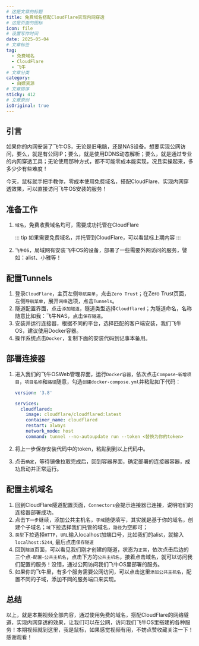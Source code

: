 ```yaml
---
# 这是文章的标题
title: 免费域名搭配CloudFlare实现内网穿透
# 这是页面的图标
icon: file
# 设置写作时间
date: 2025-05-04
# 文章标签
tag:
  - 免费域名
  - CloudFlare
  - 飞牛
# 文章分类
category:
  - 白嫖资源
# 文章排序
sticky: 412
# 文章原创
isOriginal: true
---
```

<BiliBili bvid="BV1z5Vnz6EAo" autoplay=true />

## 引言

如果你的内网安装了飞牛OS，无论是旧电脑，还是NAS设备。想要实现公网访问，要么，就是有公网IP；要么，就是使用DDNS动态解析；要么，就是通过专业的内网穿透工具；无论使用那种方式，都不可能零成本能实现，况且实操起来，多多少少有些难度！

今天，鼠标就手把手教你，零成本使用免费域名，搭配CloudFlare，实现内网穿透效果，可以直接访问飞牛OS安装的服务！

## 准备工作

1. `域名`，免费收费域名均可，需要成功托管在CloudFlare

    ::: tip
   如果需要免费域名，并托管到CloudFlare，可以看鼠标上期内容
    :::
2. `飞牛OS`，局域网有安装飞牛OS的设备，部署了一些需要外网访问的服务，譬如：alist、小雅等！

## 配置Tunnels

1. 登录`CloudFlare`，主页左侧`导航菜单`，点击`Zero Trust`；在Zero Trust页面，左侧`导航菜单`，展开`网络`选项，点击`Tunnels`。
2. 隧道配置界面，点击`添加隧道`，隧道类型选择`Cloudflared`；为隧道命名，名称随意比如我：飞牛NAS，点击`保存隧道`。
3. 安装并运行连接器，根据不同的平台，选择匹配的客户端安装，我们飞牛OS，建议使用Docker容器。
4. 操作系统点击`Docker`，复制下面的安装代码到记事本备用。

## 部署连接器

1. 进入我们的飞牛OSWeb管理界面，运行`Docker容器`，依次点击`Compose`-`新增项目`，`项目名称`和`路径`随意，勾选`创建docker-compose.yml`并粘贴如下代码：

   ```yaml title="docker-compose.yml"
   version: '3.8'
   
   services:
     cloudflared: 
       image: cloudflare/cloudflared:latest
       container_name: cloudflared
       restart: always
       network_mode: host
       command: tunnel --no-autoupdate run --token <替换为你的token>
   ```

2. 将上一步保存安装代码中的token，粘贴到到以上代码中。

3. 点击`确定`，等待镜像拉取完成后，回到容器界面，确定部署的连接器容器，成功启动并正常运行。

## 配置主机域名

1. 回到CloudFlare隧道配置页面，`Connectors`会提示连接器已连接，说明咱们的连接器部署成功。
2. 点击`下一步`继续，添加公共主机名，`子域`随便填写，其实就是基于你的域名，创建个子域名；`域`下拉选择我们托管的域名，`路径`为空即可；
3. `类型`下拉选择`HTTP`，`URL`输入localhost加端口号，比如我们的alist，就输入`localhost:5244`, 最后点击`保存隧道`
4. 回到`隧道`页面，可以看见我们刚才创建的隧道，状态为`正常`，依次点击后边的三个点-`配置`-`公共主机名`，点击下方的`公共主机名`，接着点击域名，就可以访问我们配置的服务！没错，通过公网访问我们飞牛OS里部署的服务。
5. 如果你的飞牛里，有多个服务需要公网访问，可以点击这里`添加公共主机名`，配置不同的子域，添加不同的服务端口来实现。

## 总结

以上，就是本期视频全部内容，通过使用免费的域名，搭配CloudFlare的网络隧道，实现内网穿透的效果，让我们可以在公网，访问我们飞牛OS里搭建的各种服务！本期视频就到这里，我是鼠标，如果感觉视频有用，不妨点赞收藏关注一下！感谢观看！


